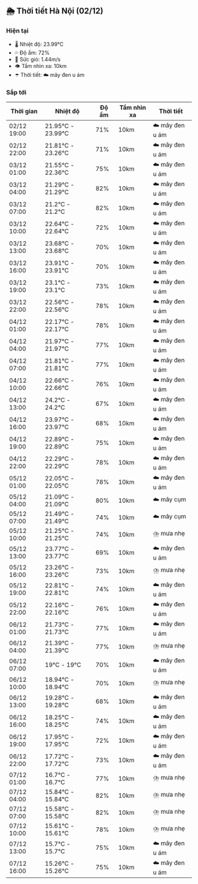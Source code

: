 ## 🌦️ Thời tiết Hà Nội (02/12)

### Hiện tại

- 🌡️ Nhiệt độ: 23.99℃
- 💦 Độ ẩm: 72%
- 💨 Sức gió: 1.44m/s
- 👁️ Tầm nhìn xa: 10km
- ☂️ Thời tiết: ☁️ mây đen u ám

### Sắp tới

| Thời gian | Nhiệt độ | Độ ẩm | Tầm nhìn xa | Thời tiết |
| --- | --- | --- | --- | --- |
| 02/12 19:00 | 21.95℃ - 23.99℃ | 71% | 10km | ☁️ mây đen u ám |
| 02/12 22:00 | 21.81℃ - 23.26℃ | 71% | 10km | ☁️ mây đen u ám |
| 03/12 01:00 | 21.55℃ - 22.36℃ | 75% | 10km | ☁️ mây đen u ám |
| 03/12 04:00 | 21.29℃ - 21.29℃ | 82% | 10km | ☁️ mây đen u ám |
| 03/12 07:00 | 21.2℃ - 21.2℃ | 82% | 10km | ☁️ mây đen u ám |
| 03/12 10:00 | 22.64℃ - 22.64℃ | 72% | 10km | ☁️ mây đen u ám |
| 03/12 13:00 | 23.68℃ - 23.68℃ | 70% | 10km | ☁️ mây đen u ám |
| 03/12 16:00 | 23.91℃ - 23.91℃ | 70% | 10km | ☁️ mây đen u ám |
| 03/12 19:00 | 23.1℃ - 23.1℃ | 73% | 10km | ☁️ mây đen u ám |
| 03/12 22:00 | 22.56℃ - 22.56℃ | 78% | 10km | ☁️ mây đen u ám |
| 04/12 01:00 | 22.17℃ - 22.17℃ | 78% | 10km | ☁️ mây đen u ám |
| 04/12 04:00 | 21.97℃ - 21.97℃ | 77% | 10km | ☁️ mây đen u ám |
| 04/12 07:00 | 21.81℃ - 21.81℃ | 77% | 10km | ☁️ mây đen u ám |
| 04/12 10:00 | 22.66℃ - 22.66℃ | 76% | 10km | ☁️ mây đen u ám |
| 04/12 13:00 | 24.2℃ - 24.2℃ | 67% | 10km | ☁️ mây đen u ám |
| 04/12 16:00 | 23.97℃ - 23.97℃ | 68% | 10km | ☁️ mây đen u ám |
| 04/12 19:00 | 22.89℃ - 22.89℃ | 75% | 10km | ☁️ mây đen u ám |
| 04/12 22:00 | 22.29℃ - 22.29℃ | 78% | 10km | ☁️ mây đen u ám |
| 05/12 01:00 | 22.05℃ - 22.05℃ | 78% | 10km | ☁️ mây đen u ám |
| 05/12 04:00 | 21.09℃ - 21.09℃ | 80% | 10km | ☁️ mây cụm |
| 05/12 07:00 | 21.49℃ - 21.49℃ | 74% | 10km | ☁️ mây cụm |
| 05/12 10:00 | 21.25℃ - 21.25℃ | 74% | 10km | ⛈️ mưa nhẹ |
| 05/12 13:00 | 23.77℃ - 23.77℃ | 69% | 10km | ☁️ mây đen u ám |
| 05/12 16:00 | 23.26℃ - 23.26℃ | 73% | 10km | ⛈️ mưa nhẹ |
| 05/12 19:00 | 22.81℃ - 22.81℃ | 74% | 10km | ☁️ mây đen u ám |
| 05/12 22:00 | 22.16℃ - 22.16℃ | 76% | 10km | ☁️ mây đen u ám |
| 06/12 01:00 | 21.73℃ - 21.73℃ | 77% | 10km | ☁️ mây đen u ám |
| 06/12 04:00 | 21.39℃ - 21.39℃ | 77% | 10km | ⛈️ mưa nhẹ |
| 06/12 07:00 | 19℃ - 19℃ | 70% | 10km | ☁️ mây đen u ám |
| 06/12 10:00 | 18.94℃ - 18.94℃ | 70% | 10km | ⛈️ mưa nhẹ |
| 06/12 13:00 | 19.28℃ - 19.28℃ | 68% | 10km | ☁️ mây đen u ám |
| 06/12 16:00 | 18.25℃ - 18.25℃ | 74% | 10km | ☁️ mây đen u ám |
| 06/12 19:00 | 17.95℃ - 17.95℃ | 72% | 10km | ☁️ mây đen u ám |
| 06/12 22:00 | 17.72℃ - 17.72℃ | 73% | 10km | ☁️ mây đen u ám |
| 07/12 01:00 | 16.7℃ - 16.7℃ | 77% | 10km | ⛈️ mưa nhẹ |
| 07/12 04:00 | 15.84℃ - 15.84℃ | 82% | 10km | ⛈️ mưa nhẹ |
| 07/12 07:00 | 15.58℃ - 15.58℃ | 82% | 10km | ⛈️ mưa nhẹ |
| 07/12 10:00 | 15.61℃ - 15.61℃ | 78% | 10km | ⛈️ mưa nhẹ |
| 07/12 13:00 | 15.7℃ - 15.7℃ | 75% | 10km | ☁️ mây đen u ám |
| 07/12 16:00 | 15.26℃ - 15.26℃ | 75% | 10km | ☁️ mây đen u ám |
